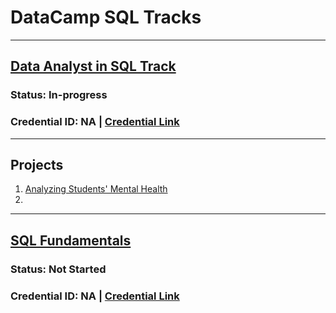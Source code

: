 # DataCamp SQL Tracks

***

## [Data Analyst in SQL Track](https://app.datacamp.com/learn/career-tracks/data-analyst-in-sql)
### Status: In-progress
### Credential ID: NA | [Credential Link]()

***

## Projects
1. [Analyzing Students' Mental Health](https://github.com/kivatmojo/datacamp_sql/blob/main/student_mental_health/README.md#analyzing-students-mental-health)
2. 

***

## [SQL Fundamentals](https://app.datacamp.com/learn/skill-tracks/sql-fundamentals)
### Status: Not Started
### Credential ID: NA | [Credential Link]()
